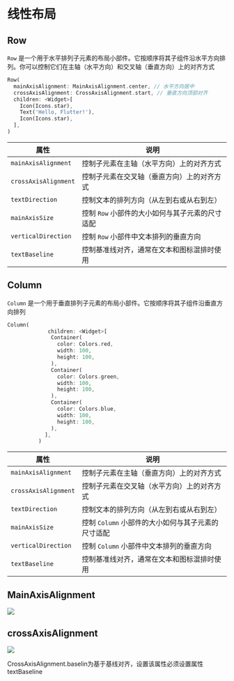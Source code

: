 # 线性布局



## Row

`Row` 是一个用于水平排列子元素的布局小部件。它按顺序将其子组件沿水平方向排列。你可以控制它们在主轴（水平方向）和交叉轴（垂直方向）上的对齐方式

```dart
Row(
  mainAxisAlignment: MainAxisAlignment.center, // 水平方向居中
  crossAxisAlignment: CrossAxisAlignment.start, // 垂直方向顶部对齐
  children: <Widget>[
    Icon(Icons.star),
    Text('Hello, Flutter!'),
    Icon(Icons.star),
  ],
)

```

| 属性                 | 说明                                            |
| -------------------- | ----------------------------------------------- |
| `mainAxisAlignment`  | 控制子元素在主轴（水平方向）上的对齐方式        |
| `crossAxisAlignment` | 控制子元素在交叉轴（垂直方向）上的对齐方式      |
| `textDirection`      | 控制文本的排列方向（从左到右或从右到左）        |
| `mainAxisSize`       | 控制 `Row` 小部件的大小如何与其子元素的尺寸适配 |
| `verticalDirection`  | 控制 `Row` 小部件中文本排列的垂直方向           |
| `textBaseline`       | 控制基准线对齐，通常在文本和图标混排时使用      |






## Column

`Column` 是一个用于垂直排列子元素的布局小部件。它按顺序将其子组件沿垂直方向排列

```dart
Column(
             children: <Widget>[
              Container(
                color: Colors.red,
                width: 100,
                height: 100,
              ),
              Container(
                color: Colors.green,
                width: 100,
                height: 100,
              ),
              Container(
                color: Colors.blue,
                width: 100,
                height: 100,
              ),
            ],
          )
```

| 属性                 | 说明                                               |
| -------------------- | -------------------------------------------------- |
| `mainAxisAlignment`  | 控制子元素在主轴（垂直方向）上的对齐方式           |
| `crossAxisAlignment` | 控制子元素在交叉轴（水平方向）上的对齐方式         |
| `textDirection`      | 控制文本的排列方向（从左到右或从右到左）           |
| `mainAxisSize`       | 控制 `Column` 小部件的大小如何与其子元素的尺寸适配 |
| `verticalDirection`  | 控制 `Column` 小部件中文本排列的垂直方向           |
| `textBaseline`       | 控制基准线对齐，通常在文本和图标混排时使用         |


## MainAxisAlignment

![](layout-0.png)



## crossAxisAlignment

![](layout-1.png)

<warning>CrossAxisAlignment.baselin为基于基线对齐，设置该属性必须设置属性textBaseline</warning>